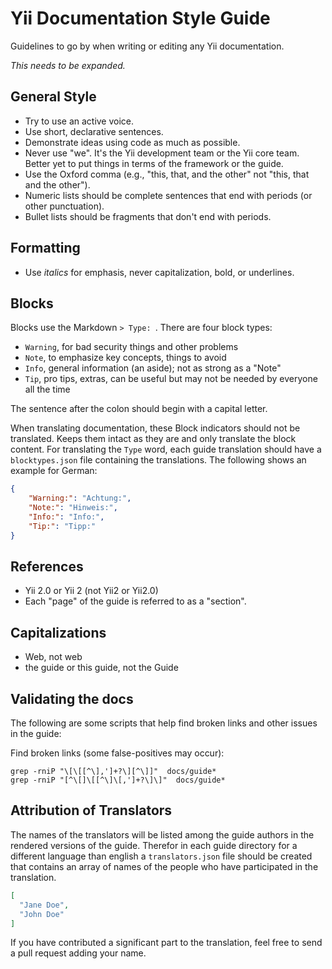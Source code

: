 # Yii Documentation Style Guide

Guidelines to go by when writing or editing any Yii documentation.

*This needs to be expanded.*

## General Style

* Try to use an active voice.
* Use short, declarative sentences.
* Demonstrate ideas using code as much as possible.
* Never use "we". It's the Yii development team or the Yii core team. Better yet to put things in terms of the framework or the guide.
* Use the Oxford comma (e.g., "this, that, and the other" not "this, that and the other").
* Numeric lists should be complete sentences that end with periods (or other punctuation).
* Bullet lists should be fragments that don't end with periods.

## Formatting

* Use *italics* for emphasis, never capitalization, bold, or underlines.

## Blocks

Blocks use the Markdown `> Type: `. There are four block types:

* `Warning`, for bad security things and other problems
* `Note`, to emphasize key concepts, things to avoid
* `Info`, general information (an aside); not as strong as a "Note"
* `Tip`, pro tips, extras, can be useful but may not be needed by everyone all the time

The sentence after the colon should begin with a capital letter.

When translating documentation, these Block indicators should not be translated.
Keeps them intact as they are and only translate the block content.
For translating the `Type` word, each guide translation should have a `blocktypes.json` file
containing the translations. The following shows an example for German:

```json
{
    "Warning:": "Achtung:",
    "Note:": "Hinweis:",
    "Info:": "Info:",
    "Tip:": "Tipp:"
}
```

## References

* Yii 2.0 or Yii 2 (not Yii2 or Yii2.0)
* Each "page" of the guide is referred to as a "section".

## Capitalizations

* Web, not web
* the guide or this guide, not the Guide

## Validating the docs

The following are some scripts that help find broken links and other issues in the guide:

Find broken links (some false-positives may occur):

    grep -rniP "\[\[[^\],']+?\][^\]]"  docs/guide*
    grep -rniP "[^\[]\[[^\]\[,']+?\]\]"  docs/guide*
    
## Attribution of Translators

The names of the translators will be listed among the guide authors in the
rendered versions of the guide.
Therefor in each guide directory for a different language than english a `translators.json` file
should be created that contains an array of names of the people who have participated in the translation.

```json
[
  "Jane Doe",
  "John Doe"
]
```

If you have contributed a significant part to the translation, feel free to send a pull request adding your name.
